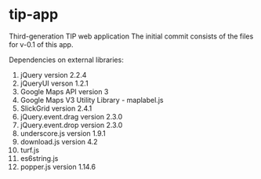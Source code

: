 # tip-app
Third-generation TIP web application
The initial commit consists of the files for v-0.1 of this app.

Dependencies on external libraries:
  1. jQuery version 2.2.4
  2. jQueryUI verson 1.2.1
  3. Google Maps API version 3
  4. Google Maps V3 Utility Library - maplabel.js
  5. SlickGrid version 2.4.1
  6. jQuery.event.drag version 2.3.0
  7. jQuery.event.drop version 2.3.0
  8. underscore.js version 1.9.1
  9. download.js version 4.2
  10. turf.js
  11. es6string.js
  12. popper.js version 1.14.6
